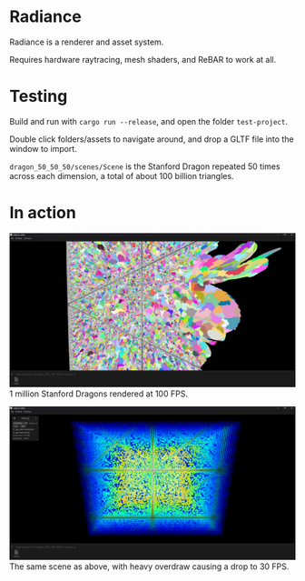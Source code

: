 # Radiance

Radiance is a renderer and asset system.

Requires hardware raytracing, mesh shaders, and ReBAR to work at all.

# Testing

Build and run with `cargo run --release`, and open the folder `test-project`.

Double click folders/assets to navigate around, and drop a GLTF file into the window to import.

`dragon_50_50_50/scenes/Scene` is the Stanford Dragon repeated 50 times across each dimension, a total of about 100 billion triangles.

# In action
![1 million dragons](screenshots/dragons.png "1 million dragons")
1 million Stanford Dragons rendered at 100 FPS.

![a lot of overdraw](screenshots/overdraw.png "1 million dragons with very high overdraw")
The same scene as above, with heavy overdraw causing a drop to 30 FPS.
